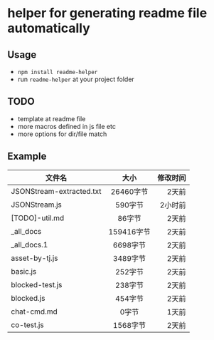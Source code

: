 # helper for generating readme file automatically

## Usage

- `npm install readme-helper`
- run `readme-helper` at your project folder

## TODO

- template at readme file
- more macros defined in js file etc
- more options for dir/file match

## Example

| 文件名        | 大小           | 修改时间  |
| ------------- |:-------------:| -----:|
| JSONStream-extracted.txt | 26460字节 | 2天前|
| JSONStream.js | 590字节 | 2小时前|
| [TODO]-util.md | 86字节 | 2天前|
| _all_docs | 159416字节 | 2天前|
| _all_docs.1 | 6698字节 | 2天前|
| asset-by-tj.js | 3489字节 | 2天前|
| basic.js | 252字节 | 2天前|
| blocked-test.js | 238字节 | 2天前|
| blocked.js | 454字节 | 2天前|
| chat-cmd.md | 0字节 | 1天前|
| co-test.js | 1568字节 | 2天前|
